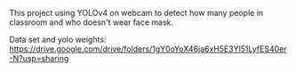 This project using YOLOv4 on webcam to detect how many people in classroom and who doesn't wear face mask. 

Data set and yolo weights: https://drive.google.com/drive/folders/1gY0oYoX46ja6xH5E3Yl51LyfES40er-N?usp=sharing